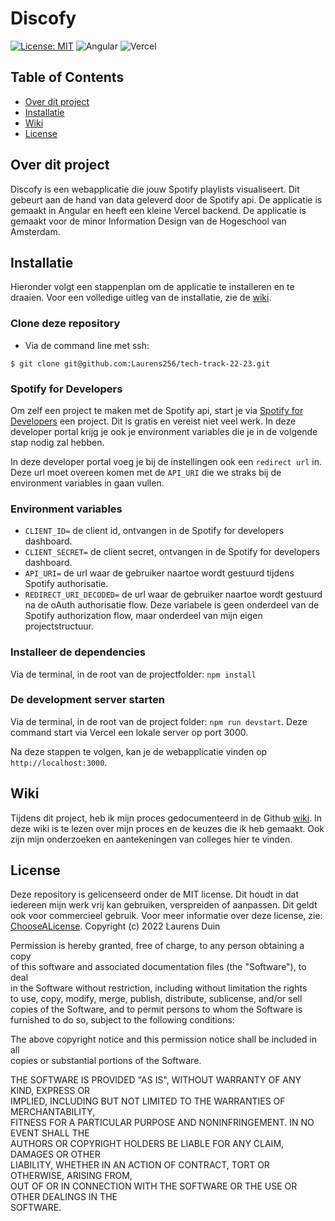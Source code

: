 # Discofy
 [![License: MIT](https://img.shields.io/badge/License-MIT-yellow.svg)](https://opensource.org/licenses/MIT)
 ![Angular](https://img.shields.io/badge/angular-%23DD0031.svg?style=for-the-badge&logo=angular&logoColor=white)
 ![Vercel](https://img.shields.io/badge/vercel-%23000000.svg?style=for-the-badge&logo=vercel&logoColor=white)

## Table of Contents
* [Over dit project](#over-dit-project)
* [Installatie](#installatie)
* [Wiki](#wiki)
* [License](#license)

## Over dit project
Discofy is een webapplicatie die jouw Spotify playlists visualiseert. Dit gebeurt aan de hand van data geleverd door de Spotify api. De applicatie is gemaakt in Angular en heeft een kleine Vercel backend. De applicatie is gemaakt voor de minor Information Design van de Hogeschool van Amsterdam.

## Installatie
Hieronder volgt een stappenplan om de applicatie te installeren en te draaien. Voor een volledige uitleg van de installatie, zie de [wiki](https://github.com/Laurens256/tech-track-22-23/wiki/Installatie).

### Clone deze repository
* Via de command line met ssh: 
```
$ git clone git@github.com:Laurens256/tech-track-22-23.git
```

### Spotify for Developers
Om zelf een project te maken met de Spotify api, start je via [Spotify for Developers](https://developer.spotify.com/dashboard/login) een project. Dit is gratis en vereist niet veel werk. In deze developer portal krijg je ook je environment variables die je in de volgende stap nodig zal hebben.

In deze developer portal voeg je bij de instellingen ook een `redirect url` in. Deze url moet overeen komen met de `API_URI` die we straks bij de environment variables in gaan vullen.

### Environment variables
* `CLIENT_ID=` de client id, ontvangen in de Spotify for developers dashboard.
* `CLIENT_SECRET=` de client secret, ontvangen in de Spotify for developers dashboard.
* `API_URI=` de url waar de gebruiker naartoe wordt gestuurd tijdens Spotify authorisatie.
* `REDIRECT_URI_DECODED=` de url waar de gebruiker naartoe wordt gestuurd na de oAuth authorisatie flow. Deze variabele is geen onderdeel van de Spotify authorization flow, maar onderdeel van mijn eigen projectstructuur.

### Installeer de dependencies
Via de terminal, in de root van de projectfolder:
```npm install```

### De development server starten
Via de terminal, in de root van de project folder: `npm run devstart`. Deze command start via Vercel een lokale server op port 3000.

Na deze stappen te volgen, kan je de webapplicatie vinden op `http://localhost:3000`.


## Wiki
Tijdens dit project, heb ik mijn proces gedocumenteerd in de Github [wiki](https://github.com/Laurens256/tech-track-22-23/wiki/). In deze wiki is te lezen over mijn proces en de keuzes die ik heb gemaakt. Ook zijn mijn onderzoeken en aantekeningen van colleges hier te vinden.

## License
Deze repository is gelicenseerd onder de MIT license. Dit houdt in dat iedereen mijn werk vrij kan gebruiken, verspreiden of aanpassen. Dit geldt ook voor commercieel gebruik. Voor meer informatie over deze license, zie: [ChooseALicense](https://choosealicense.com/licenses/mit/).
Copyright (c) 2022 Laurens Duin

Permission is hereby granted, free of charge, to any person obtaining a copy<br>
of this software and associated documentation files (the "Software"), to deal<br>
in the Software without restriction, including without limitation the rights<br>
to use, copy, modify, merge, publish, distribute, sublicense, and/or sell<br>
copies of the Software, and to permit persons to whom the Software is<br>
furnished to do so, subject to the following conditions:<br>

The above copyright notice and this permission notice shall be included in all<br>
copies or substantial portions of the Software.<br>

THE SOFTWARE IS PROVIDED "AS IS", WITHOUT WARRANTY OF ANY KIND, EXPRESS OR<br>
IMPLIED, INCLUDING BUT NOT LIMITED TO THE WARRANTIES OF MERCHANTABILITY,<br>
FITNESS FOR A PARTICULAR PURPOSE AND NONINFRINGEMENT. IN NO EVENT SHALL THE<br>
AUTHORS OR COPYRIGHT HOLDERS BE LIABLE FOR ANY CLAIM, DAMAGES OR OTHER<br>
LIABILITY, WHETHER IN AN ACTION OF CONTRACT, TORT OR OTHERWISE, ARISING FROM,<br>
OUT OF OR IN CONNECTION WITH THE SOFTWARE OR THE USE OR OTHER DEALINGS IN THE<br>
SOFTWARE.<br>
